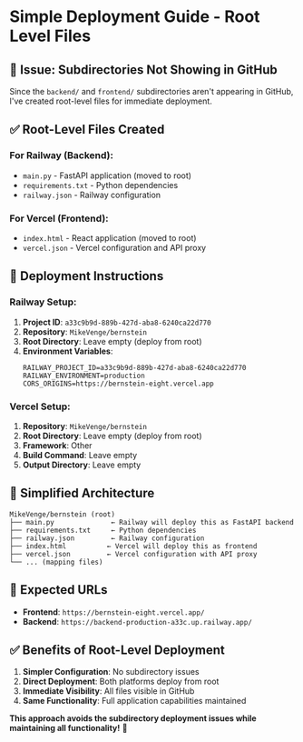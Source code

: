 # Simple Deployment Guide - Root Level Files

## 🚨 Issue: Subdirectories Not Showing in GitHub

Since the `backend/` and `frontend/` subdirectories aren't appearing in GitHub, I've created root-level files for immediate deployment.

## ✅ Root-Level Files Created

### **For Railway (Backend):**
- `main.py` - FastAPI application (moved to root)
- `requirements.txt` - Python dependencies  
- `railway.json` - Railway configuration

### **For Vercel (Frontend):**
- `index.html` - React application (moved to root)
- `vercel.json` - Vercel configuration and API proxy

## 🚀 Deployment Instructions

### **Railway Setup:**
1. **Project ID**: `a33c9b9d-889b-427d-aba8-6240ca22d770`
2. **Repository**: `MikeVenge/bernstein`
3. **Root Directory**: Leave empty (deploy from root)
4. **Environment Variables**:
   ```
   RAILWAY_PROJECT_ID=a33c9b9d-889b-427d-aba8-6240ca22d770
   RAILWAY_ENVIRONMENT=production
   CORS_ORIGINS=https://bernstein-eight.vercel.app
   ```

### **Vercel Setup:**
1. **Repository**: `MikeVenge/bernstein`
2. **Root Directory**: Leave empty (deploy from root)
3. **Framework**: Other
4. **Build Command**: Leave empty
5. **Output Directory**: Leave empty

## 🎯 Simplified Architecture

```
MikeVenge/bernstein (root)
├── main.py              ← Railway will deploy this as FastAPI backend
├── requirements.txt     ← Python dependencies
├── railway.json         ← Railway configuration
├── index.html          ← Vercel will deploy this as frontend
├── vercel.json         ← Vercel configuration with API proxy
└── ... (mapping files)
```

## 🔗 Expected URLs

- **Frontend**: `https://bernstein-eight.vercel.app/`
- **Backend**: `https://backend-production-a33c.up.railway.app/`

## ✅ Benefits of Root-Level Deployment

1. **Simpler Configuration**: No subdirectory issues
2. **Direct Deployment**: Both platforms deploy from root
3. **Immediate Visibility**: All files visible in GitHub
4. **Same Functionality**: Full application capabilities maintained

**This approach avoids the subdirectory deployment issues while maintaining all functionality!** 🎯
